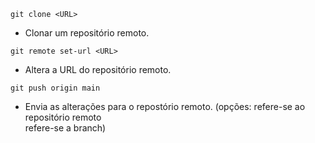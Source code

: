```
git clone <URL>
```
- Clonar um repositório remoto.
```
git remote set-url <URL>
```
- Altera a URL do repositório remoto.
```
git push origin main
```
- Envia as alterações para o repostório remoto. (opções: <origin>refere-se ao repositório remoto <main> refere-se a branch)

